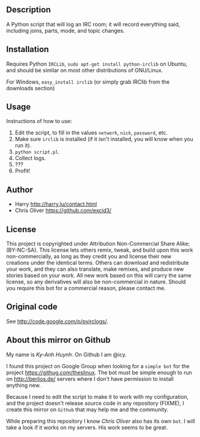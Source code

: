 ## Description

A Python script that will log an IRC room; it will record everything said,
including joins, parts, mode, and topic changes.

## Installation

Requires Python `IRCLib`, `sudo apt-get install python-irclib` on Ubuntu,
and should be similar on most other distributions of GNU/Linux.

For Windows, `easy_install irclib`
(or simply grab IRClib from the downloads section)

## Usage

Instructions of how to use:

1. Edit the script, to fill in the values `network`, `nick`, `password`, etc.
2. Make sure `irclib` is installed (if it isn't installed, you will know when you run it).
3. `python script.pl`.
4. Collect logs.
5. ???
6. Profit!

## Author

* Harry <http://harry.lu/contact.html>
* Chris Oliver <https://github.com/excid3/>

## License

This project is copyrighted under Attribution Non-Commercial Share Alike;
(BY-NC-SA). This license lets others remix, tweak, and build upon this work
non-commercially, as long as they credit you and license their new creations
under the identical terms. Others can download and redistribute your work,
and they can also translate, make remixes, and produce new stories based
on your work. All new work based on this will carry the same license,
so any derivatives will also be non-commercial in nature. Should you
require this bot for a commercial reason, please contact me.

## Original code

See <http://code.google.com/p/pyirclogs/>.

## About this mirror on Github

My name is *Ky-Anh Huynh*. On Github I am @icy.

I found this project on Google Group when looking for a `simple bot`
for the project <https://githug.com/theslinux>. The bot must be simple
enough to run on <http://berlios.de/> servers where I don't have permission
to install anything new.

Because I need to edit the script to make it to work with my configuration,
and the project doesn't release source code in any repository (FIXME),
I create this mirror on `Github` that may help me and the community.

While preparing this repository I know *Chris Oliver* also has its own `bot`.
I will take a look if it works on my servers. His work seems to be great.
